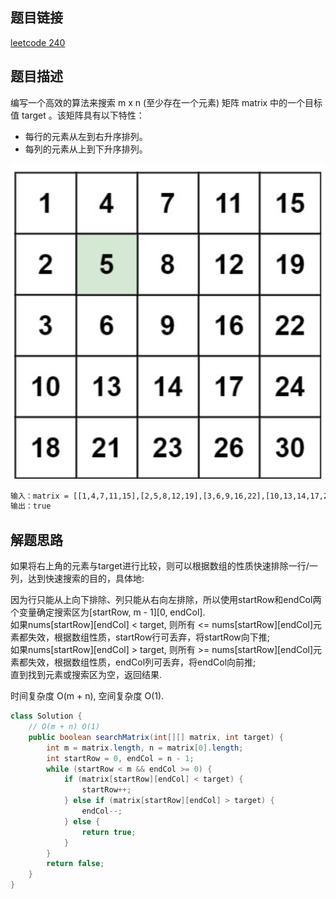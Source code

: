 ## 题目链接

[leetcode 240](https://leetcode.cn/problems/search-a-2d-matrix-ii/)

## 题目描述

编写一个高效的算法来搜索 m x n (至少存在一个元素) 矩阵 matrix 中的一个目标值 target 。该矩阵具有以下特性：

- 每行的元素从左到右升序排列。
- 每列的元素从上到下升序排列。


![](https://github.com/RossVermouth/algorithm/blob/main/%E9%99%84%E4%BB%B6/%E4%BA%8C%E7%BB%B4%E6%9C%89%E5%BA%8F%E6%95%B0%E7%BB%84.png)
```html
输入：matrix = [[1,4,7,11,15],[2,5,8,12,19],[3,6,9,16,22],[10,13,14,17,24],[18,21,23,26,30]], target = 5
输出：true
```

## 解题思路

如果将右上角的元素与target进行比较，则可以根据数组的性质快速排除一行/一列，达到快速搜索的目的，具体地: 

因为行只能从上向下排除、列只能从右向左排除，所以使用startRow和endCol两个变量确定搜索区为[startRow, m - 1][0, endCol].  
如果nums[startRow][endCol] < target, 则所有 <= nums[startRow][endCol]元素都失效，根据数组性质，startRow行可丢弃，将startRow向下推;  
如果nums[startRow][endCol] > target, 则所有 >= nums[startRow][endCol]元素都失效，根据数组性质，endCol列可丢弃，将endCol向前推;  
直到找到元素或搜索区为空，返回结果.

时间复杂度 O(m + n), 空间复杂度 O(1).

```JAVA
class Solution {
    // O(m + n) O(1)
    public boolean searchMatrix(int[][] matrix, int target) {
        int m = matrix.length, n = matrix[0].length;
        int startRow = 0, endCol = n - 1;
        while (startRow < m && endCol >= 0) {
            if (matrix[startRow][endCol] < target) {
                startRow++;
            } else if (matrix[startRow][endCol] > target) {
                endCol--;
            } else {
                return true;
            }
        }
        return false;
    }
}
```

